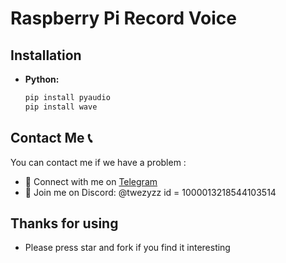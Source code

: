 # Raspberry Pi Record Voice

## Installation
- **Python:**
  ```bash
  pip install pyaudio
  pip install wave
  ```

## Contact Me 📞
You can contact me if we have a problem :
- 🚀 Connect with me on [Telegram](https://t.me/mich0a)
- 💬 Join me on Discord: @twezyzz id = 1000013218544103514

## Thanks for using

- Please press star and fork if you find it interesting
